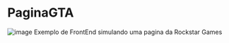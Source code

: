 # PaginaGTA
![image](https://github.com/user-attachments/assets/dd0cbc5b-30df-45e6-8f9b-78cbc3862939)
Exemplo de FrontEnd simulando uma pagina da Rockstar Games
